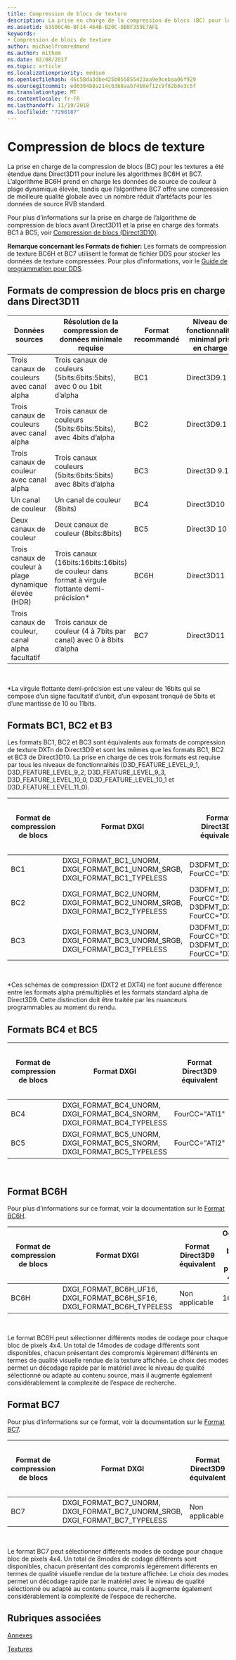 ```yaml
---
title: Compression de blocs de texture
description: La prise en charge de la compression de blocs (BC) pour les textures a été étendue dans Direct3D11 pour inclure les algorithmes BC6H et BC7.
ms.assetid: 63506C46-BF14-464B-B20C-8B8F359E7AFE
keywords:
- Compression de blocs de texture
author: michaelfromredmond
ms.author: mithom
ms.date: 02/08/2017
ms.topic: article
ms.localizationpriority: medium
ms.openlocfilehash: 46c58da3dbe425b055855423aa9e9cebaa06f929
ms.sourcegitcommit: ed0304b8a214c03b8aab74b8ef12c9f82b8e3c5f
ms.translationtype: MT
ms.contentlocale: fr-FR
ms.lasthandoff: 11/19/2018
ms.locfileid: "7290187"
---
```

# <a name="texture-block-compression"></a>Compression de blocs de texture


La prise en charge de la compression de blocs (BC) pour les textures a été étendue dans Direct3D11 pour inclure les algorithmes BC6H et BC7. L’algorithme BC6H prend en charge les données de source de couleur à plage dynamique élevée, tandis que l’algorithme BC7 offre une compression de meilleure qualité globale avec un nombre réduit d’artéfacts pour les données de source RVB standard.

Pour plus d’informations sur la prise en charge de l’algorithme de compression de blocs avant Direct3D11 et la prise en charge des formats BC1 à BC5, voir [Compression de blocs (Direct3D10)](https://msdn.microsoft.com/library/windows/desktop/bb694531).

**Remarque concernant les Formats de fichier:** Les formats de compression de texture BC6H et BC7 utilisent le format de fichier DDS pour stocker les données de texture compressées. Pour plus d’informations, voir le [Guide de programmation pour DDS](https://msdn.microsoft.com/library/windows/desktop/bb943991).

## <a name="span-idblockcompressionformatssupportedindirect3d11spanspan-idblockcompressionformatssupportedindirect3d11spanspan-idblockcompressionformatssupportedindirect3d11spanblock-compression-formats-supported-in-direct3d-11"></a><span id="Block_Compression_Formats_Supported_in_Direct3D_11"></span><span id="block_compression_formats_supported_in_direct3d_11"></span><span id="BLOCK_COMPRESSION_FORMATS_SUPPORTED_IN_DIRECT3D_11"></span>Formats de compression de blocs pris en charge dans Direct3D11


| Données sources                                  | Résolution de la compression de données minimale requise                              | Format recommandé | Niveau de fonctionnalité minimal pris en charge |
|----------------------------------------------|---------------------------------------------------------------------------|--------------------|---------------------------------|
| Trois canaux de couleurs avec canal alpha       | Trois canaux de couleurs (5bits:6bits:5bits), avec 0 ou 1bit d’alpha  | BC1                | Direct3D9.1                    |
| Trois canaux de couleurs avec canal alpha       | Trois canaux de couleurs (5bits:6bits:5bits), avec 4bits d’alpha         | BC2                | Direct3D9.1                    |
| Trois canaux de couleur avec canal alpha       | Trois canaux couleurs (5bits:6bits:5bits) avec 8bits d’alpha          | BC3                | Direct3D 9.1                    |
| Un canal de couleur                            | Un canal de couleur (8bits)                                                | BC4                | Direct3D10                     |
| Deux canaux de couleur                            | Deux canaux de couleur (8bits:8bits)                                        | BC5                | Direct3D 10                     |
| Trois canaux de couleur à plage dynamique élevée (HDR) | Trois canaux (16bits:16bits:16bits) de couleur dans format à virgule flottante demi-précision\* | BC6H               | Direct3D11                     |
| Trois canaux de couleur, canal alpha facultatif  | Trois canaux de couleur (4 à 7bits par canal) avec 0 à 8bits d’alpha  | BC7                | Direct3D11                     |

 

\*La virgule flottante demi-précision est une valeur de 16bits qui se compose d’un signe facultatif d’unbit, d’un exposant tronqué de 5bits et d’une mantisse de 10 ou 11bits.
## <a name="span-idbc1bc2andb3formatsspanspan-idbc1bc2andb3formatsspanspan-idbc1bc2andb3formatsspanbc1-bc2-and-b3-formats"></a><span id="BC1__BC2__and_B3_Formats"></span><span id="bc1__bc2__and_b3_formats"></span><span id="BC1__BC2__AND_B3_FORMATS"></span>Formats BC1, BC2 et B3


Les formats BC1, BC2 et BC3 sont équivalents aux formats de compression de texture DXTn de Direct3D9 et sont les mêmes que les formats BC1, BC2 et BC3 de Direct3D10. La prise en charge de ces trois formats est requise par tous les niveaux de fonctionnalités (D3D\_FEATURE\_LEVEL\_9\_1, D3D\_FEATURE\_LEVEL\_9\_2, D3D\_FEATURE\_LEVEL\_9\_3, D3D\_FEATURE\_LEVEL\_10\_0, D3D\_FEATURE\_LEVEL\_10\_1 et D3D\_FEATURE\_LEVEL\_11\_0).

| Format de compression de blocs | Format DXGI                                                                           | Format Direct3D9 équivalent                               | Octets par bloc de pixels 4x4 |
|--------------------------|---------------------------------------------------------------------------------------|------------------------------------------------------------|---------------------------|
| BC1                      | DXGI\_FORMAT\_BC1\_UNORM, DXGI\_FORMAT\_BC1\_UNORM\_SRGB, DXGI\_FORMAT\_BC1\_TYPELESS | D3DFMT\_DXT1, FourCC="DXT1"                                | 8                         |
| BC2                      | DXGI\_FORMAT\_BC2\_UNORM, DXGI\_FORMAT\_BC2\_UNORM\_SRGB, DXGI\_FORMAT\_BC2\_TYPELESS | D3DFMT\_DXT2\*, FourCC="DXT2", D3DFMT\_DXT3, FourCC="DXT3" | 16                        |
| BC3                      | DXGI\_FORMAT\_BC3\_UNORM, DXGI\_FORMAT\_BC3\_UNORM\_SRGB, DXGI\_FORMAT\_BC3\_TYPELESS | D3DFMT\_DXT4\*, FourCC="DXT4", D3DFMT\_DXT5, FourCC="DXT5" | 16                        |

 

\*Ces schémas de compression (DXT2 et DXT4) ne font aucune différence entre les formats alpha prémultipliés et les formats standard alpha de Direct3D9. Cette distinction doit être traitée par les nuanceurs programmables au moment du rendu.

## <a name="span-idbc4andbc5formatsspanspan-idbc4andbc5formatsspanspan-idbc4andbc5formatsspanbc4-and-bc5-formats"></a><span id="BC4_and_BC5_Formats"></span><span id="bc4_and_bc5_formats"></span><span id="BC4_AND_BC5_FORMATS"></span>Formats BC4 et BC5


| Format de compression de blocs | Format DXGI                                                                     | Format Direct3D9 équivalent | Octets par bloc de pixels 4x4 |
|--------------------------|---------------------------------------------------------------------------------|------------------------------|---------------------------|
| BC4                      | DXGI\_FORMAT\_BC4\_UNORM, DXGI\_FORMAT\_BC4\_SNORM, DXGI\_FORMAT\_BC4\_TYPELESS | FourCC="ATI1"                | 8                         |
| BC5                      | DXGI\_FORMAT\_BC5\_UNORM, DXGI\_FORMAT\_BC5\_SNORM, DXGI\_FORMAT\_BC5\_TYPELESS | FourCC="ATI2"                | 16                        |

 

## <a name="span-idbc6hformatspanspan-idbc6hformatspanspan-idbc6hformatspanbc6h-format"></a><span id="BC6H_Format"></span><span id="bc6h_format"></span><span id="BC6H_FORMAT"></span>Format BC6H


Pour plus d’informations sur ce format, voir la documentation sur le [Format BC6H](https://msdn.microsoft.com/library/windows/desktop/hh308952).

| Format de compression de blocs | Format DXGI                                                                      | Format Direct3D9 équivalent | Octets par bloc de pixels 4x4 |
|--------------------------|----------------------------------------------------------------------------------|------------------------------|---------------------------|
| BC6H                     | DXGI\_FORMAT\_BC6H\_UF16, DXGI\_FORMAT\_BC6H\_SF16, DXGI\_FORMAT\_BC6H\_TYPELESS | Non applicable                          | 16                        |

 

Le format BC6H peut sélectionner différents modes de codage pour chaque bloc de pixels 4x4. Un total de 14modes de codage différents sont disponibles, chacun présentant des compromis légèrement différents en termes de qualité visuelle rendue de la texture affichée. Le choix des modes permet un décodage rapide par le matériel avec le niveau de qualité sélectionné ou adapté au contenu source, mais il augmente également considérablement la complexité de l’espace de recherche.

## <a name="span-idbc7formatspanspan-idbc7formatspanspan-idbc7formatspanbc7-format"></a><span id="BC7_Format"></span><span id="bc7_format"></span><span id="BC7_FORMAT"></span>Format BC7


Pour plus d’informations sur ce format, voir la documentation sur le [Format BC7](https://msdn.microsoft.com/library/windows/desktop/hh308953).

| Format de compression de blocs | Format DXGI                                                                           | Format Direct3D9 équivalent | Octets par bloc de pixels 4x4 |
|--------------------------|---------------------------------------------------------------------------------------|------------------------------|---------------------------|
| BC7                      | DXGI\_FORMAT\_BC7\_UNORM, DXGI\_FORMAT\_BC7\_UNORM\_SRGB, DXGI\_FORMAT\_BC7\_TYPELESS | Non applicable                          | 16                        |

 

Le format BC7 peut sélectionner différents modes de codage pour chaque bloc de pixels 4x4. Un total de 8modes de codage différents sont disponibles, chacun présentant des compromis légèrement différents en termes de qualité visuelle rendue de la texture affichée. Le choix des modes permet un décodage rapide par le matériel avec le niveau de qualité sélectionné ou adapté au contenu source, mais il augmente également considérablement la complexité de l’espace de recherche.

## <a name="span-idrelated-topicsspanrelated-topics"></a><span id="related-topics"></span>Rubriques associées


[Annexes](appendix.md)

[Textures](https://msdn.microsoft.com/library/windows/desktop/ff476902)

 

 




